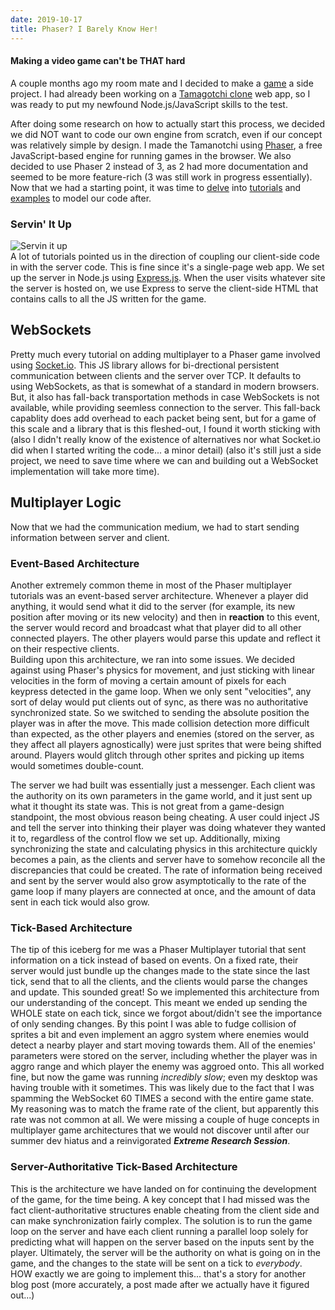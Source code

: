 ```yaml
---
date: 2019-10-17
title: Phaser? I Barely Know Her!
---
```


#### Making a video game can't be THAT hard

A couple months ago my room mate and I decided to make a [game](https://github.com/tsbraun1891/GARP.io "GARP.io") a side project. I had already been working on a [Tamagotchi clone](https://github.com/gabeklavans/Tamanotchi "Tamanotchi") web app, so I was ready to put my newfound Node.js/JavaScript skills to the test.

After doing some research on how to actually start this process, we decided we did NOT want to code our own engine from scratch, even if our concept was relatively simple by design. I made the Tamanotchi using [Phaser](https://phaser.io/ "Phaser.io"), a free JavaScript-based engine for running games in the browser. We also decided to use Phaser 2 instead of 3, as 2 had more documentation and seemed to be more feature-rich (3 was still work in progress essentially). Now that we had a starting point, it was time to [delve](https://phaser.io/tutorials/making-your-first-phaser-2-game "Official Phaser 2 Tutorial") into [tutorials](https://gamedevacademy.org/create-a-basic-multiplayer-game-in-phaser-3-with-socket-io-part-1/ "Simple Multiplayer Tutorial") and [examples](https://www.dynetisgames.com/2017/03/06/how-to-make-a-multiplayer-online-game-with-phaser-socket-io-and-node-js/ "MMO In Phaser") to model our code after.

### Servin' It Up

![Servin it up](https://media.giphy.com/media/3ohuPpJFjnXeaNwG6k/giphy.gif)  
A lot of tutorials pointed us in the direction of coupling our client-side code in with the server code. This is fine since it's a single-page web app. We set up the server in Node.js using [Express.js](https://expressjs.com/ "Express"). When the user visits whatever site the server is hosted on, we use Express to serve the client-side HTML that contains calls to all the JS written for the game.

## WebSockets

Pretty much every tutorial on adding multiplayer to a Phaser game involved using [Socket.io](https://socket.io/ "Socketio"). This JS library allows for bi-drectional persistent communication between clients and the server over TCP. It defaults to using WebSockets, as that is somewhat of a standard in modern browsers. But, it also has fall-back transportation methods in case WebSockets is not available, while providing seemless connection to the server. This fall-back capablity does add overhead to each packet being sent, but for a game of this scale and a library that is this fleshed-out, I found it worth sticking with (also I didn't really know of the existence of alternatives nor what Socket.io did when I started writing the code... a minor detail) (also it's still just a side project, we need to save time where we can and building out a WebSocket implementation will take more time).

## Multiplayer Logic

Now that we had the communication medium, we had to start sending information between server and client.

### Event-Based Architecture

Another extremely common theme in most of the Phaser multiplayer tutorials was an event-based server architecture. Whenever a player did anything, it would send what it did to the server (for example, its new position after moving or its new velocity) and then in **reaction** to this event, the server would record and broadcast what that player did to all other connected players. The other players would parse this update and reflect it on their respective clients.  
Building upon this architecture, we ran into some issues. We decided against using Phaser's physics for movement, and just sticking with linear velocities in the form of moving a certain amount of pixels for each keypress detected in the game loop. When we only sent "velocities", any sort of delay would put clients out of sync, as there was no authoritative synchronized state. So we switched to sending the absolute position the player was in after the move. This made collision detection more difficult than expected, as the other players and enemies (stored on the server, as they affect all players agnostically) were just sprites that were being shifted around. Players would glitch through other sprites and picking up items would sometimes double-count.

The server we had built was essentially just a messenger. Each client was the authority on its own parameters in the game world, and it just sent up what it thought its state was. This is not great from a game-design standpoint, the most obvious reason being cheating. A user could inject JS and tell the server into thinking their player was doing whatever they wanted it to, regardless of the control flow we set up. Additionally, mixing synchronizing the state and calculating physics in this architecture quickly becomes a pain, as the clients and server have to somehow reconcile all the discrepancies that could be created. The rate of information being received and sent by the server would also grow asymptotically to the rate of the game loop if many players are connected at once, and the amount of data sent in each tick would also grow.

### Tick-Based Architecture

The tip of this iceberg for me was a Phaser Multiplayer tutorial that sent information on a tick instead of based on events. On a fixed rate, their server would just bundle up the changes made to the state since the last tick, send that to all the clients, and the clients would parse the changes and update. This sounded great! So we implemented this architecture from our understanding of the concept. This meant we ended up sending the WHOLE state on each tick, since we forgot about/didn't see the importance of only sending changes. By this point I was able to fudge collision of sprites a bit and even implement an aggro system where enemies would detect a nearby player and start moving towards them. All of the enemies' parameters were stored on the server, including whether the player was in aggro range and which player the enemy was aggroed onto. This all worked fine, but now the game was running *incredibly slow*; even my desktop was having trouble with it sometimes. This was likely due to the fact that I was spamming the WebSocket 60 TIMES a second with the entire game state. My reasoning was to match the frame rate of the client, but apparently this rate was not common at all. We were missing a couple of huge concepts in multiplayer game architectures that we would not discover until after our summer dev hiatus and a reinvigorated ***Extreme Research Session***.

### Server-Authoritative Tick-Based Architecture

This is the architecture we have landed on for continuing the development of the game, for the time being. A key concept that I had missed was the fact client-authoritative structures enable cheating from the client side and can make synchronization fairly complex. The solution is to run the game loop on the server and have each client running a parallel loop solely for predicting what will happen on the server based on the inputs sent by the player. Ultimately, the server will be the authority on what is going on in the game, and the changes to the state will be sent on a tick to *everybody*. HOW exactly we are going to implement this... that's a story for another blog post (more accurately, a post made after we actually have it figured out...)
